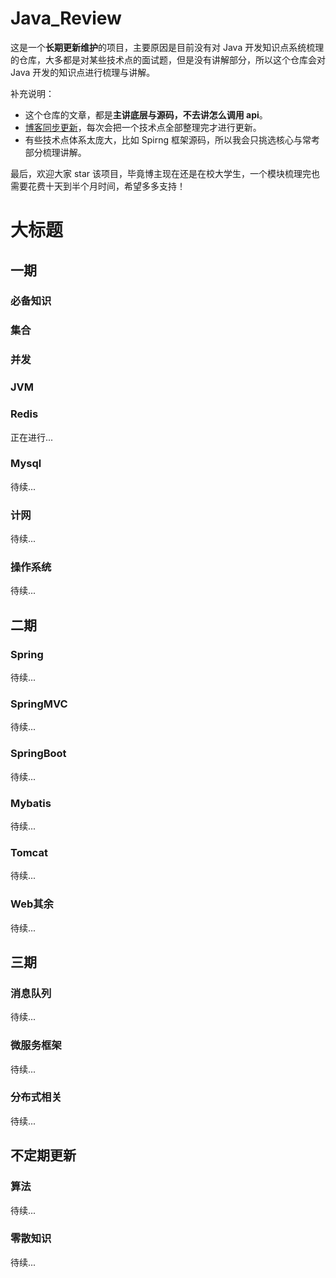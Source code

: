 # Java_Review
这是一个**长期更新维护**的项目，主要原因是目前没有对 Java 开发知识点系统梳理的仓库，大多都是对某些技术点的面试题，但是没有讲解部分，所以这个仓库会对 Java 开发的知识点进行梳理与讲解。

补充说明：
* 这个仓库的文章，都是**主讲底层与源码，不去讲怎么调用 api**。
* <a href ='https://blog.csdn.net/weixin_43934607'>博客同步更新</a>，每次会把一个技术点全部整理完才进行更新。
* 有些技术点体系太庞大，比如 Spirng 框架源码，所以我会只挑选核心与常考部分梳理讲解。


最后，欢迎大家 star 该项目，毕竟博主现在还是在校大学生，一个模块梳理完也需要花费十天到半个月时间，希望多多支持！

# 大标题
## 一期

### 必备知识
### 集合
### 并发
### JVM
### Redis
正在进行...
### Mysql
待续...
### 计网
待续...
### 操作系统
待续...

## 二期
### Spring
待续...
### SpringMVC
待续...
### SpringBoot
待续...
### Mybatis
待续...
### Tomcat
待续...
### Web其余
待续...

## 三期
### 消息队列
待续...
### 微服务框架
待续...
### 分布式相关
待续...

## 不定期更新
### 算法
待续...
### 零散知识
待续...



